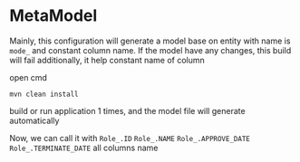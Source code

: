 # MetaModel

Mainly, this configuration will generate a model base on entity with name is `mode_` and constant column name.
If the model have any changes, this build will fail
additionally, it help constant name of column

open cmd
```text
mvn clean install
```

build or run application 1 times, and the model file will generate automatically

Now, we can call it with `Role_.ID` `Role_.NAME` `Role_.APPROVE_DATE` `Role_.TERMINATE_DATE` all columns name






